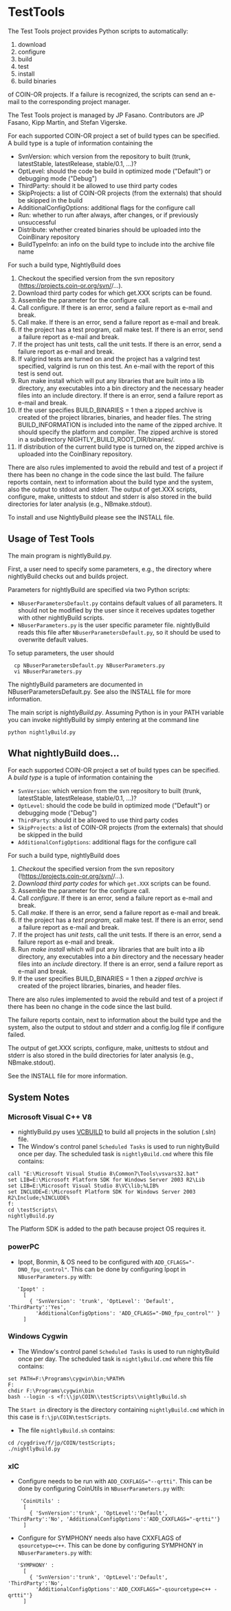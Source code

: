 # TestTools

The Test Tools project provides Python scripts to automatically:

 1. download
 1. configure 
 1. build
 1. test
 1. install
 1. build binaries

of COIN-OR projects.  If a failure is recognized, the scripts can send an e-mail to the corresponding project manager.

The Test Tools project is managed by JP Fasano. Contributors are JP Fasano, Kipp Martin, and Stefan Vigerske.

For each supported COIN-OR project a set of build types can be specified.
A build type is a tuple of information containing the
- SvnVersion: which version from the repository to built (trunk, latestStable, latestRelease, stable/0.1, ...)?
- OptLevel: should the code be build in optimized mode ("Default") or debugging mode ("Debug")
- ThirdParty: should it be allowed to use third party codes
- SkipProjects: a list of COIN-OR projects (from the externals) that should be skipped in the build
- AdditionalConfigOptions: additional flags for the configure call
- Run: whether to run after always, after changes, or if previously unsuccessful
- Distribute: whether created binaries should be uploaded into the CoinBinary repository
- BuildTypeInfo: an info on the build type to include into the archive file name

For such a build type, NightlyBuild does
1. Checkout the specified version from the svn repository (https://projects.coin-or.org/svn/<project>/...).
2. Download third party codes for which get.XXX scripts can be found.
3. Assemble the parameter for the configure call.
4. Call configure. If there is an error, send a failure report as e-mail and break.
5. Call make. If there is an error, send a failure report as e-mail and break.
6. If the project has a test program, call make test. If there is an error, send a failure report as e-mail and break.
7. If the project has unit tests, call the unit tests. If there is an error, send a failure report as e-mail and break.
8. If valgrind tests are turned on and the project has a valgrind test specified, valgrind is run on this test. An e-mail with the report of this test is send out.
9. Run make install which will put any libraries that are built into a lib directory, any executables into a bin directory and the necessary header files into an include directory. If there is an error, send a failure report as e-mail and break.
10. If the user specifies BUILD_BINARIES = 1 then a zipped archive is created of the project libraries, binaries, and header files.
   The string BUILD_INFORMATION is included into the name of the zipped archive. It should specify the platform and compiler.
   The zipped archive is stored in a subdirectory NIGHTLY_BUILD_ROOT_DIR/binaries/<projectname>. 
11. If distribution of the current build type is turned on, the zipped archive is uploaded into the CoinBinary repository.

There are also rules implemented to avoid the rebuild and test of a project if there has been no change in the code since the last build.
The failure reports contain, next to information about the build type and the system, also the output to stdout and stderr.
The output of get.XXX scripts, configure, make, unittests to stdout and stderr is also stored in the build directories for later analysis (e.g., NBmake.stdout).

To install and use NightlyBuild please see the INSTALL file.

## Usage of Test Tools

The main program is nightlyBuild.py.

First, a user need to specify some parameters, e.g., the directory where nightlyBuild checks out and builds project.

Parameters for nightlyBuild are specified via two Python scripts:

 * `NBuserParametersDefault.py` contains default values of all parameters. It should not be modified by the user since it receives updates together with other nightlyBuild scripts.
 * `NBuserParameters.py` is the user specific parameter file. nightlyBuild reads this file after `NBuserParametersDefault.py`, so it should be used to overwrite default values.

To setup parameters, the user should
```
  cp NBuserParametersDefault.py NBuserParameters.py
  vi NBuserParameters.py
```
The nightlyBuild parameters are documented in NBuserParametersDefault.py.
See also the INSTALL file for more information. 

The main script is *nightlyBuild.py*. Assuming Python is in your PATH variable you can invoke nightlyBuild by simply entering at the command line
```
python nightlyBuild.py
```


## What nightlyBuild does...

For each supported COIN-OR project a set of build types can be specified.
A *build type* is a tuple of information containing the

 * `SvnVersion`: which version from the svn repository to built (trunk, latestStable, latestRelease, stable/0.1, ...)?
 * `OptLevel`: should the code be build in optimized mode ("Default") or debugging mode ("Debug")
 * `ThirdParty`: should it be allowed to use third party codes
 * `SkipProjects`: a list of COIN-OR projects (from the externals) that should be skipped in the build
 * `AdditionalConfigOptions`: additional flags for the configure call

For such a build type, nightlyBuild does

 1. *Checkout* the specified version from the svn repository (!https://projects.coin-or.org/svn/<project>/...).
 1. *Download third party codes* for which `get.XXX` scripts can be found.
 1. Assemble the parameter for the configure call.
 1. Call *configure*. If there is an error, send a failure report as e-mail and break.
 1. Call *make*. If there is an error, send a failure report as e-mail and break.
 1. If the project has a *test program*, call make test. If there is an error, send a failure report as e-mail and break.
 1. If the project has *unit tests*, call the unit tests. If there is an error, send a failure report as e-mail and break.
 1. Run *make install* which will put any libraries that are built into a *lib* directory, any executables into a *bin* directory and the necessary header files into an *include* directory. If there is an error, send a failure report as e-mail and break.
 1. If the user specifies BUILD_BINARIES = 1 then a *zipped archive* is created of the project libraries, binaries, and header files. 

There are also rules implemented to avoid the rebuild and test of a project if there has been no change in the code since the last build.

The failure reports contain, next to information about the build type and the system, also the output to stdout and stderr and a config.log file if configure failed.

The output of get.XXX scripts, configure, make, unittests to stdout and stderr is also stored in the build directories for later analysis (e.g., NBmake.stdout).

See the INSTALL file for more information.

## System Notes

### Microsoft Visual C++ V8

 * nightlyBuild.py uses [VCBUILD](http://msdn2.microsoft.com/en-us/library/hw9dzw3c(VS.80).aspx) to build all projects in the solution (.sln) file. 
 * The Window's control panel `Scheduled Tasks` is used to run nightyBuild once per day.  The scheduled task is `nightlyBuild.cmd` where this file contains:
```
call "E:\Microsoft Visual Studio 8\Common7\Tools\vsvars32.bat"
set LIB=E:\Microsoft Platform SDK for Windows Server 2003 R2\Lib
set LIB=E:\Microsoft Visual Studio 8\VC\lib;%LIB%
set INCLUDE=E:\Microsoft Platform SDK for Windows Server 2003 R2\Include;%INCLUDE%
f:
cd \testScripts\
nightlyBuild.py
``` 
   The Platform SDK is added to the path because project OS requires it.

### powerPC

 * Ipopt, Bonmin, & OS need to be configured with `ADD_CFLAGS="-DNO_fpu_control"`. This can be done by configuring Ipopt in `NBuserParameters.py` with:
```
   'Ipopt' :
     [
       { 'SvnVersion': 'trunk', 'OptLevel': 'Default', 'ThirdParty':'Yes',
         'AdditionalConfigOptions': 'ADD_CFLAGS="-DNO_fpu_control"' }
     ]
```


### Windows Cygwin

 * The Window's control panel `Scheduled Tasks` is used to run nightyBuild once per day.  The scheduled task is `nightlyBuild.cmd` where this file contains:
```
set PATH=F:\Programs\cygwin\bin;%PATH%
F:
chdir F:\Programs\cygwin\bin
bash --login -s <f:\\jp\COIN\\testScripts\\nightlyBuild.sh
``` 
   The `Start in` directory is the directory containing `nightlyBuild.cmd` which in this case is `f:\jp\COIN\testScripts`.


 * The file `nightlyBuild.sh` contains:
```
cd /cygdrive/f/jp/COIN/testScripts;
./nightlyBuild.py
```

### xlC
* Configure needs to be run with `ADD_CXXFLAGS="--qrtti"`. This can be done by configuring CoinUtils in `NBuserParameters.py` with:
```
    'CoinUtils' :
     [
       { 'SvnVersion':'trunk', 'OptLevel':'Default', 'ThirdParty':'No', 'AdditionalConfigOptions':'ADD_CXXFLAGS="-qrtti"'}
     ]
```
 * Configure for SYMPHONY needs also have CXXFLAGS of `qsourcetype=c++`. This can be done by configuring SYMPHONY in `NBuserParameters.py` with:
```
   'SYMPHONY' :
     [
       { 'SvnVersion':'trunk', 'OptLevel':'Default', 'ThirdParty':'No',
         'AdditionalConfigOptions':'ADD_CXXFLAGS="-qsourcetype=c++ -qrtti"'}
     ]
```

